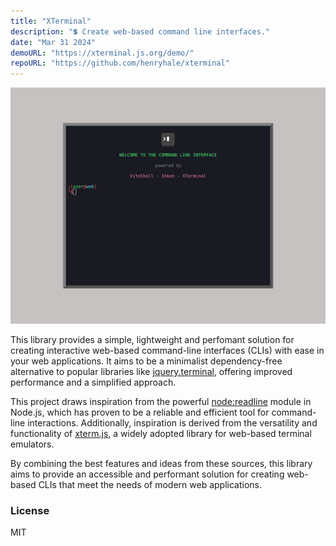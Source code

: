 ```yaml
---
title: "XTerminal"
description: "💲 Create web-based command line interfaces."
date: "Mar 31 2024"
demoURL: "https://xterminal.js.org/demo/"
repoURL: "https://github.com/henryhale/xterminal"
---
```


![XTerminal](https://github.com/henryhale/vix/raw/master/media/preview.png)

This library provides a simple, lightweight and perfomant solution for creating interactive web-based command-line interfaces (CLIs) with ease in your web applications. It aims to be a minimalist dependency-free alternative to popular libraries like [jquery.terminal](https://github.com/jcubic/jquery.terminal), offering improved performance and a simplified approach.

This project draws inspiration from the powerful [node:readline](https://nodejs.org/api/readline.html) module in Node.js, which has proven to be a reliable and efficient tool for command-line interactions. Additionally, inspiration is derived from the versatility and functionality of [xterm.js](https://github.com/xtermjs), a widely adopted library for web-based terminal emulators.

By combining the best features and ideas from these sources, this library aims to provide an accessible and performant solution for creating web-based CLIs that meet the needs of modern web applications.

### License

MIT